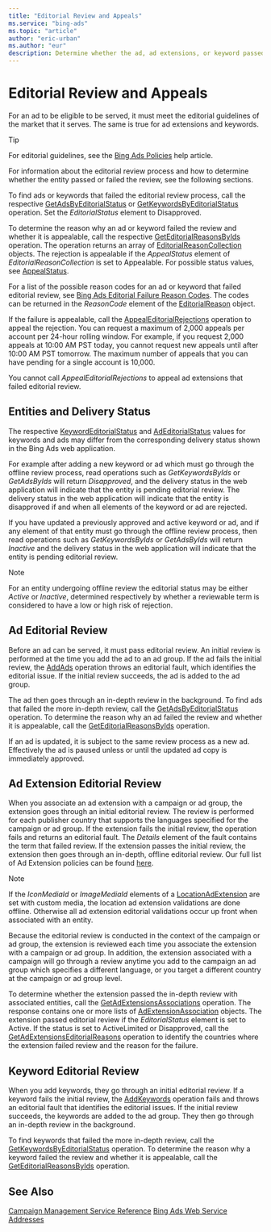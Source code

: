 ```yaml
---
title: "Editorial Review and Appeals"
ms.service: "bing-ads"
ms.topic: "article"
author: "eric-urban"
ms.author: "eur"
description: Determine whether the ad, ad extensions, or keyword passed or failed the editorial review.
---
```

# Editorial Review and Appeals
For an ad to be eligible to be served, it must meet the editorial guidelines of the market that it serves. The same is true for ad extensions and keywords. 

> [!TIP]
> For editorial guidelines, see the [Bing Ads Policies](https://help.bingads.microsoft.com/#apex/3/en/52023/1) help article.

For information about the editorial review process and how to determine whether the entity passed or failed the review, see the following sections.

To find ads or keywords that failed the editorial review process, call the respective [GetAdsByEditorialStatus](/binga/bingads/campaign-management-service/getadsbyeditorialstatus.md) or [GetKeywordsByEditorialStatus](/binga/bingads/campaign-management-service/getkeywordsbyeditorialstatus.md) operation. Set the *EditorialStatus* element to Disapproved.

To determine the reason why an ad or keyword failed the review and whether it is appealable, call the respective [GetEditorialReasonsByIds](/binga/bingads/campaign-management-service/geteditorialreasonsbyids.md) operation. The operation returns an array of [EditorialReasonCollection](/binga/bingads/campaign-management-service/editorialreasoncollection.md) objects. The rejection is appealable if the *AppealStatus* element of *EditorialReasonCollection* is set to Appealable. For possible status values, see [AppealStatus](/binga/bingads/campaign-management-service/appealstatus.md).

For a list of the possible reason codes for an ad or keyword that failed editorial review, see [Bing Ads Editorial Failure Reason Codes](/bingads/guides/editorial-failure-reason-codes.md). The codes can be returned in the *ReasonCode* element of the [EditorialReason](/binga/bingads/campaign-management-service/editorialreason.md) object.

If the failure is appealable, call the [AppealEditorialRejections](/binga/bingads/campaign-management-service/appealeditorialrejections.md) operation to appeal the rejection. You can request a maximum of 2,000 appeals per account per 24-hour rolling window. For example, if you request 2,000 appeals at 10:00 AM PST today, you cannot request new appeals until after 10:00 AM PST tomorrow. The maximum number of appeals that you can have pending for a single account is 10,000.

You cannot call *AppealEditorialRejections* to appeal ad extensions that failed editorial review.

## <a name="entitydeliverystatus"></a>Entities and Delivery Status
The respective [KeywordEditorialStatus](/binga/bingads/campaign-management-service/keywordeditorialstatus.md) and [AdEditorialStatus](/binga/bingads/campaign-management-service/adeditorialstatus.md) values for keywords and ads may differ from the corresponding delivery status shown in the Bing Ads web application.

For example after adding a new keyword or ad which must go through the offline review process, read operations such as *GetKeywordsByIds* or *GetAdsByIds* will return *Disapproved*, and the delivery status in the web application will indicate that the entity is pending editorial review. The delivery status in the web application will indicate that the entity is disapproved if and when all elements of the keyword or ad are rejected.

If you have updated a previously approved and active keyword or ad, and if any element of that entity must go through the offline review process, then read operations such as *GetKeywordsByIds* or *GetAdsByIds* will return *Inactive* and the delivery status in the web application will indicate that the entity is pending editorial review.

> [!NOTE]
> For an entity undergoing offline review the editorial status may be either *Active* or *Inactive*, determined respectively by whether a reviewable term is considered to have a low or high risk of rejection.

## <a name="adeditorialreview"></a>Ad Editorial Review
Before an ad can be served, it must pass editorial review. An initial review is performed at the time you add the ad to an ad group. If the ad fails the initial review, the [AddAds](/binga/bingads/campaign-management-service/addads.md) operation throws an editorial fault, which identifies the editorial issue. If the initial review succeeds, the ad is added to the ad group.

The ad then goes through an in-depth review in the background. To find ads that failed the more in-depth review, call the [GetAdsByEditorialStatus](/binga/bingads/campaign-management-service/getadsbyeditorialstatus.md) operation. To determine the reason why an ad failed the review and whether it is appealable, call the [GetEditorialReasonsByIds](/binga/bingads/campaign-management-service/geteditorialreasonsbyids.md) operation.

If an ad is updated, it is subject to the same review process as a new ad. Effectively the ad is paused unless or until the updated ad copy is immediately approved.

## <a name="adextensioneditorialreview"></a>Ad Extension Editorial Review
When you associate an ad extension with a campaign or ad group, the extension goes through an initial editorial review. The review is performed for each publisher country that supports the languages specified for the campaign or ad group. If the extension fails the initial review, the operation fails and returns an editorial fault. The *Details* element of the fault contains the term that failed review. If the extension passes the initial review, the extension then goes through an in-depth, offline editorial review. Our full list of Ad Extension policies can be found [here](http://go.microsoft.com/fwlink?LinkId=746651). 

> [!NOTE]
> If the *IconMediaId* or *ImageMediaId* elements of a [LocationAdExtension](/binga/bingads/campaign-management-service/locationadextension.md) are set with custom media, the location ad extension validations are done offline. Otherwise all ad extension editorial validations occur up front when associated with an entity.

Because the editorial review is conducted in the context of the campaign or ad group, the extension is reviewed each time you associate the extension with a campaign or ad group. In addition, the extension associated with a campaign will go through a review anytime you add to the campaign an ad group which specifies a different language, or you target a different country at the campaign or ad group level.

To determine whether the extension passed the in-depth review with associated entities, call the [GetAdExtensionsAssociations](/binga/bingads/campaign-management-service/getadextensionsassociations.md) operation. The response contains one or more lists of [AdExtensionAssociation](/binga/bingads/campaign-management-service/adextensionassociation.md) objects. The extension passed editorial review if the *EditorialStatus* element is set to Active. If the status is set to ActiveLimited or Disapproved, call the [GetAdExtensionsEditorialReasons](/binga/bingads/campaign-management-service/getadextensionseditorialreasons.md) operation to identify the countries where the extension failed review and the reason for the failure.

## <a name="keywordeditorialreview"></a>Keyword Editorial Review
When you add keywords, they go through an initial editorial review. If a keyword fails the initial review, the [AddKeywords](/binga/bingads/campaign-management-service/addkeywords.md) operation fails and throws an editorial fault that identifies the editorial issues. If the initial review succeeds, the keywords are added to the ad group. They then go through an in-depth review in the background.

To find keywords that failed the more in-depth review, call the [GetKeywordsByEditorialStatus](/binga/bingads/campaign-management-service/getkeywordsbyeditorialstatus.md) operation. To determine the reason why a keyword failed the review and whether it is appealable, call the [GetEditorialReasonsByIds](/binga/bingads/campaign-management-service/geteditorialreasonsbyids.md) operation.

## See Also
[Campaign Management Service Reference](/binga/bingads/campaign-management-service/campaign-management-service-reference.md)
[Bing Ads Web Service Addresses](/bingads/guides/web-service-addresses.md)

